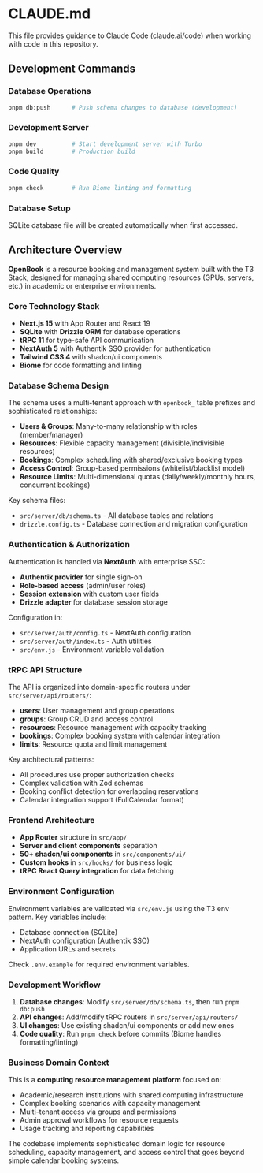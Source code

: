 # CLAUDE.md

This file provides guidance to Claude Code (claude.ai/code) when working with code in this repository.

## Development Commands

### Database Operations
```bash
pnpm db:push      # Push schema changes to database (development)
```

### Development Server
```bash
pnpm dev          # Start development server with Turbo
pnpm build        # Production build
```

### Code Quality
```bash
pnpm check        # Run Biome linting and formatting
```

### Database Setup
SQLite database file will be created automatically when first accessed.

## Architecture Overview

**OpenBook** is a resource booking and management system built with the T3 Stack, designed for managing shared computing resources (GPUs, servers, etc.) in academic or enterprise environments.

### Core Technology Stack
- **Next.js 15** with App Router and React 19
- **SQLite** with **Drizzle ORM** for database operations
- **tRPC 11** for type-safe API communication
- **NextAuth 5** with Authentik SSO provider for authentication
- **Tailwind CSS 4** with shadcn/ui components
- **Biome** for code formatting and linting

### Database Schema Design

The schema uses a multi-tenant approach with `openbook_` table prefixes and sophisticated relationships:

- **Users & Groups**: Many-to-many relationship with roles (member/manager)
- **Resources**: Flexible capacity management (divisible/indivisible resources)
- **Bookings**: Complex scheduling with shared/exclusive booking types
- **Access Control**: Group-based permissions (whitelist/blacklist model)
- **Resource Limits**: Multi-dimensional quotas (daily/weekly/monthly hours, concurrent bookings)

Key schema files:
- `src/server/db/schema.ts` - All database tables and relations
- `drizzle.config.ts` - Database connection and migration configuration

### Authentication & Authorization

Authentication is handled via **NextAuth** with enterprise SSO:
- **Authentik provider** for single sign-on
- **Role-based access** (admin/user roles)
- **Session extension** with custom user fields
- **Drizzle adapter** for database session storage

Configuration in:
- `src/server/auth/config.ts` - NextAuth configuration
- `src/server/auth/index.ts` - Auth utilities
- `src/env.js` - Environment variable validation

### tRPC API Structure

The API is organized into domain-specific routers under `src/server/api/routers/`:

- **users**: User management and group operations
- **groups**: Group CRUD and access control
- **resources**: Resource management with capacity tracking
- **bookings**: Complex booking system with calendar integration
- **limits**: Resource quota and limit management

Key architectural patterns:
- All procedures use proper authorization checks
- Complex validation with Zod schemas
- Booking conflict detection for overlapping reservations
- Calendar integration support (FullCalendar format)

### Frontend Architecture

- **App Router** structure in `src/app/`
- **Server and client components** separation
- **50+ shadcn/ui components** in `src/components/ui/`
- **Custom hooks** in `src/hooks/` for business logic
- **tRPC React Query integration** for data fetching

### Environment Configuration

Environment variables are validated via `src/env.js` using the T3 env pattern. Key variables include:
- Database connection (SQLite)
- NextAuth configuration (Authentik SSO)
- Application URLs and secrets

Check `.env.example` for required environment variables.

### Development Workflow

1. **Database changes**: Modify `src/server/db/schema.ts`, then run `pnpm db:push`
2. **API changes**: Add/modify tRPC routers in `src/server/api/routers/`
3. **UI changes**: Use existing shadcn/ui components or add new ones
4. **Code quality**: Run `pnpm check` before commits (Biome handles formatting/linting)

### Business Domain Context

This is a **computing resource management platform** focused on:
- Academic/research institutions with shared computing infrastructure
- Complex booking scenarios with capacity management
- Multi-tenant access via groups and permissions
- Admin approval workflows for resource requests
- Usage tracking and reporting capabilities

The codebase implements sophisticated domain logic for resource scheduling, capacity management, and access control that goes beyond simple calendar booking systems.